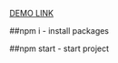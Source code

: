 [DEMO LINK](https://wa7er14.github.io/wall_and_bricks/)

##npm i - install packages

##npm start - start project
